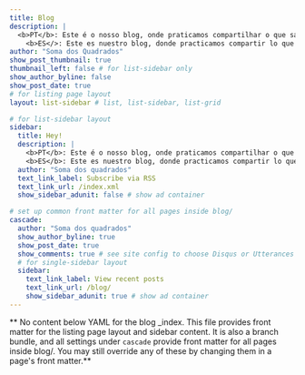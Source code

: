 ```yaml
---
title: Blog
description: |
  <b>PT</b>: Este é o nosso blog, onde praticamos compartilhar o que sabemos sobre bioestatística e programação. Esperamos que seja útil e que também possamos aprender com você. <br>
    <b>ES</>: Este es nuestro blog, donde practicamos compartir lo que sabemos sobre bioestadística y programación. Esperamos que sea de ayuda y que también podamos aprender de usted.
author: "Soma dos Quadrados"
show_post_thumbnail: true
thumbnail_left: false # for list-sidebar only
show_author_byline: false
show_post_date: true
# for listing page layout
layout: list-sidebar # list, list-sidebar, list-grid

# for list-sidebar layout
sidebar: 
  title: Hey!
  description: |
    <b>PT</b>: Este é o nosso blog, onde praticamos compartilhar o que sabemos sobre bioestatística e programação. Esperamos que seja útil e que também possamos aprender com você. <br> <br>
    <b>ES</b>: Este es nuestro blog, donde practicamos compartir lo que sabemos sobre bioestadística y programación. Esperamos que sea de ayuda y que también podamos aprender de usted.
  author: "Soma dos quadrados"
  text_link_label: Subscribe via RSS
  text_link_url: /index.xml
  show_sidebar_adunit: false # show ad container

# set up common front matter for all pages inside blog/
cascade:
  author: "Soma dos quadrados"
  show_author_byline: true
  show_post_date: true
  show_comments: true # see site config to choose Disqus or Utterances
  # for single-sidebar layout
  sidebar:
    text_link_label: View recent posts
    text_link_url: /blog/
    show_sidebar_adunit: true # show ad container
---
```


** No content below YAML for the blog _index. This file provides front matter for the listing page layout and sidebar content. It is also a branch bundle, and all settings under `cascade` provide front matter for all pages inside blog/. You may still override any of these by changing them in a page's front matter.**
